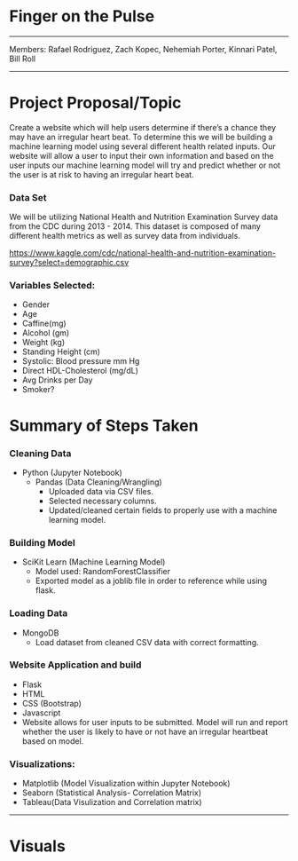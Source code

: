 # Finger on the Pulse
----------------
Members:
Rafael Rodriguez,
Zach Kopec,
Nehemiah Porter,
Kinnari Patel,
Bill Roll 

----------------
# Project Proposal/Topic
Create a website which will help users determine if there’s a chance they may have an irregular heart beat. To determine this we will be building a machine learning model using several different health related inputs. Our website will allow a user to input their own information and based on the user inputs our machine learning model will try and predict whether or not the user is at risk to having an irregular heart beat.  

### Data Set

We will be utilizing National Health and Nutrition Examination Survey data from the CDC during 2013 - 2014. This dataset is composed of many different health metrics as well as survey data from individuals.

https://www.kaggle.com/cdc/national-health-and-nutrition-examination-survey?select=demographic.csv

### Variables Selected:
* Gender
* Age
* Caffine(mg)
* Alcohol (gm)
* Weight (kg)
* Standing Height (cm)
* Systolic: Blood pressure mm Hg
* Direct HDL-Cholesterol (mg/dL)
* Avg Drinks per Day
* Smoker?

# Summary of Steps Taken


### Cleaning Data
* Python (Jupyter Notebook)
  * Pandas (Data Cleaning/Wrangling)
    * Uploaded data via CSV files.
    * Selected necessary columns.
    * Updated/cleaned certain fields to properly use with a machine learning model. 

### Building Model
* SciKit Learn (Machine Learning Model)
  * Model used: RandomForestClassifier
  * Exported model as a joblib file in order to reference while using flask.  

### Loading Data
* MongoDB
  * Load dataset from cleaned CSV data with correct formatting.

### Website Application and build
* Flask
* HTML
* CSS (Bootstrap)
* Javascript
* Website allows for user inputs to be submitted. Model will run and report whether the user is likely to have or not have an irregular heartbeat based on model. 

### Visualizations:
* Matplotlib (Model Visualization within Jupyter Notebook)
* Seaborn (Statistical Analysis- Correlation Matrix)
* Tableau(Data Visulization and Correlation matrix)

----------------
# Visuals
